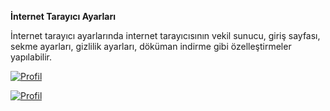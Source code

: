 **İnternet Tarayıcı Ayarları**

İnternet tarayıcı ayarlarında internet tarayıcısının vekil sunucu, giriş sayfası, sekme ayarları, gizlilik ayarları, 
döküman indirme gibi özelleştirmeler yapılabilir.

[![Profil](../images/profiles/browserProfile.png)](../images/profiles/browserProfile.png)

[![Profil](../images/profiles/browserPolicy.png)](../images/profiles/browserPolicy.png)
<link href=/lider3.0/assets/style.css rel=stylesheet></link>
